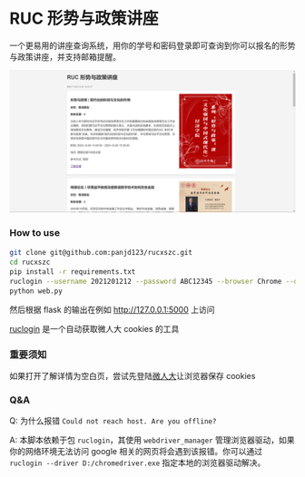 # RUC 形势与政策讲座

一个更易用的讲座查询系统，用你的学号和密码登录即可查询到你可以报名的形势与政策讲座，并支持邮箱提醒。

![](./imgs/rucxszc.png)

### How to use

```bash
git clone git@github.com:panjd123/rucxszc.git
cd rucxszc
pip install -r requirements.txt
ruclogin --username 2021201212 --password ABC12345 --browser Chrome --driver ""
python web.py
```

然后根据 flask 的输出在例如 http://127.0.0.1:5000 上访问

[ruclogin](https://github.com/panjd123/ruclogin) 是一个自动获取微人大 cookies 的工具

### 重要须知

如果打开了解详情为空白页，尝试先登陆[微人大](https://v.ruc.edu.cn/campus#/index)让浏览器保存 cookies

### Q&A

Q: 为什么报错 `Could not reach host. Are you offline?`

A: 本脚本依赖于包 `ruclogin`，其使用 `webdriver_manager` 管理浏览器驱动，如果你的网络环境无法访问 google 相关的网页将会遇到该报错。你可以通过 `ruclogin --driver D:/chromedriver.exe` 指定本地的浏览器驱动解决。
